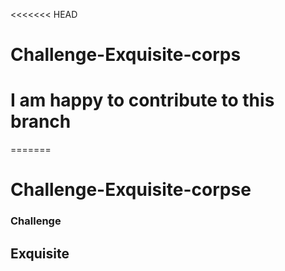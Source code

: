 <<<<<<< HEAD
# Challenge-Exquisite-corps
# I am happy to contribute to this branch


=======
# Challenge-Exquisite-corpse

### Challenge

## Exquisite

